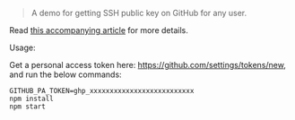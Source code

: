 > A demo for getting SSH public key on GitHub for any user.

Read [this accompanying article](https://hn.mrugesh.dev/how-to-get-ssh-public-keys-from-github-for-any-user) for more details.

Usage:

Get a personal access token here: https://github.com/settings/tokens/new, and run the below commands:

```console
GITHUB_PA_TOKEN=ghp_xxxxxxxxxxxxxxxxxxxxxxxxxx
npm install
npm start
```
